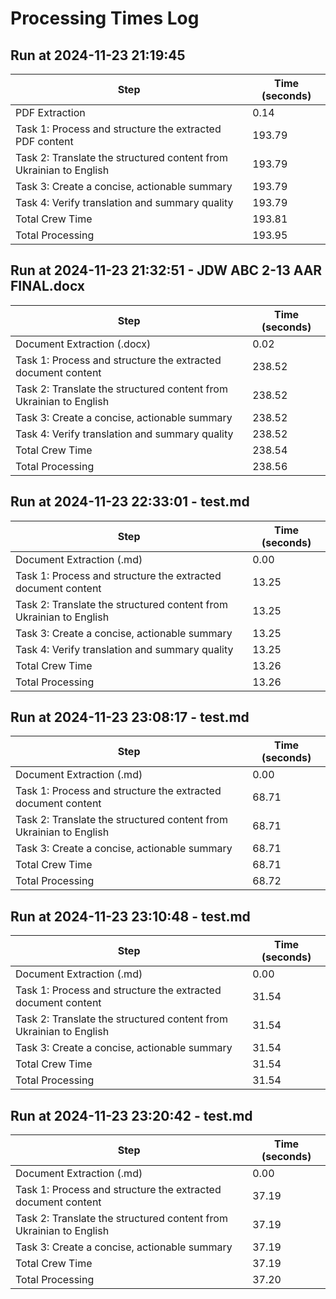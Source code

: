 # Processing Times Log


## Run at 2024-11-23 21:19:45

| Step | Time (seconds) |
|------|----------------|
| PDF Extraction | 0.14 |
| Task 1: Process and structure the extracted PDF content | 193.79 |
| Task 2: Translate the structured content from Ukrainian to English | 193.79 |
| Task 3: Create a concise, actionable summary | 193.79 |
| Task 4: Verify translation and summary quality | 193.79 |
| Total Crew Time | 193.81 |
| Total Processing | 193.95 |


## Run at 2024-11-23 21:32:51 - JDW ABC 2-13 AAR FINAL.docx

| Step | Time (seconds) |
|------|----------------|
| Document Extraction (.docx) | 0.02 |
| Task 1: Process and structure the extracted document content | 238.52 |
| Task 2: Translate the structured content from Ukrainian to English | 238.52 |
| Task 3: Create a concise, actionable summary | 238.52 |
| Task 4: Verify translation and summary quality | 238.52 |
| Total Crew Time | 238.54 |
| Total Processing | 238.56 |


## Run at 2024-11-23 22:33:01 - test.md

| Step | Time (seconds) |
|------|----------------|
| Document Extraction (.md) | 0.00 |
| Task 1: Process and structure the extracted document content | 13.25 |
| Task 2: Translate the structured content from Ukrainian to English | 13.25 |
| Task 3: Create a concise, actionable summary | 13.25 |
| Task 4: Verify translation and summary quality | 13.25 |
| Total Crew Time | 13.26 |
| Total Processing | 13.26 |


## Run at 2024-11-23 23:08:17 - test.md

| Step | Time (seconds) |
|------|----------------|
| Document Extraction (.md) | 0.00 |
| Task 1: Process and structure the extracted document content | 68.71 |
| Task 2: Translate the structured content from Ukrainian to English | 68.71 |
| Task 3: Create a concise, actionable summary | 68.71 |
| Total Crew Time | 68.71 |
| Total Processing | 68.72 |


## Run at 2024-11-23 23:10:48 - test.md

| Step | Time (seconds) |
|------|----------------|
| Document Extraction (.md) | 0.00 |
| Task 1: Process and structure the extracted document content | 31.54 |
| Task 2: Translate the structured content from Ukrainian to English | 31.54 |
| Task 3: Create a concise, actionable summary | 31.54 |
| Total Crew Time | 31.54 |
| Total Processing | 31.54 |


## Run at 2024-11-23 23:20:42 - test.md

| Step | Time (seconds) |
|------|----------------|
| Document Extraction (.md) | 0.00 |
| Task 1: Process and structure the extracted document content | 37.19 |
| Task 2: Translate the structured content from Ukrainian to English | 37.19 |
| Task 3: Create a concise, actionable summary | 37.19 |
| Total Crew Time | 37.19 |
| Total Processing | 37.20 |

